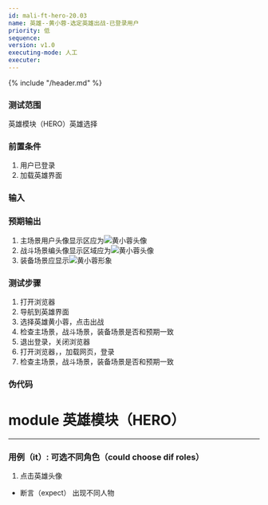 ```yaml
---
id: mali-ft-hero-20.03
name: 英雄--黄小蓉-选定英雄出战-已登录用户
priority: 低
sequence: 
version: v1.0
executing-mode: 人工
executer: 
---
```


{% include "/header.md" %}


### 测试范围
  英雄模块（HERO）英雄选择

### 前置条件
1. 用户已登录
2. 加载英雄界面

### 输入


### 预期输出
1. 主场景用户头像显示区应为![黄小蓉]()头像
2. 战斗场景编头像显示区域应为![黄小蓉]()头像
3. 装备场景应显示![黄小蓉]()形象

### 测试步骤
  1. 打开浏览器
  2. 导航到英雄界面
  3. 选择英雄黄小蓉，点击出战
  4. 检查主场景，战斗场景，装备场景是否和预期一致
  5. 退出登录，关闭浏览器
  6. 打开浏览器，，加载网页，登录
  7. 检查主场景，战斗场景，装备场景是否和预期一致


### 伪代码
# module 英雄模块（HERO）

***

### 用例（it）: 可选不同角色（could choose dif roles）
1. 点击英雄头像
* 断言（expect） 出现不同人物

